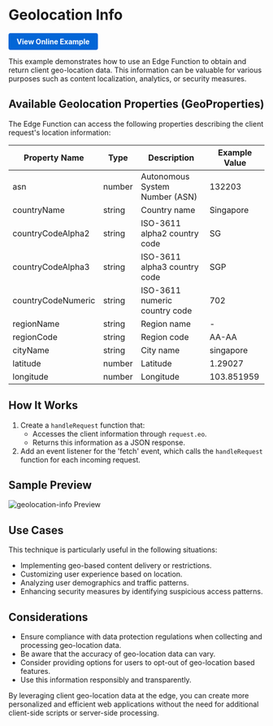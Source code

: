 # Geolocation Info

<a href="https://edgeone.ai/developer/examples/hub-obtainingclientipaddress" style="display: inline-block; background-color: #0366d6; color: white; padding: 8px 16px; text-decoration: none; border-radius: 4px; font-weight: bold;">View Online Example</a>

This example demonstrates how to use an Edge Function to obtain and return client geo-location data. This information can be valuable for various purposes such as content localization, analytics, or security measures.

## Available Geolocation Properties (GeoProperties)

The Edge Function can access the following properties describing the client request's location information:

| Property Name | Type | Description | Example Value |
|---------------|------|-------------|---------------|
| asn | number | Autonomous System Number (ASN) | 132203 |
| countryName | string | Country name | Singapore |
| countryCodeAlpha2 | string | ISO-3611 alpha2 country code | SG |
| countryCodeAlpha3 | string | ISO-3611 alpha3 country code | SGP |
| countryCodeNumeric | string | ISO-3611 numeric country code | 702 |
| regionName | string | Region name | - |
| regionCode | string | Region code | AA-AA |
| cityName | string | City name | singapore |
| latitude | number | Latitude | 1.29027 |
| longitude | number | Longitude | 103.851959 |

## How It Works

1. Create a `handleRequest` function that:
   - Accesses the client information through `request.eo`.
   - Returns this information as a JSON response.
2. Add an event listener for the 'fetch' event, which calls the `handleRequest` function for each incoming request.

## Sample Preview

![geolocation-info Preview](../readme-images/geolocation-info.avif)

## Use Cases

This technique is particularly useful in the following situations:

- Implementing geo-based content delivery or restrictions.
- Customizing user experience based on location.
- Analyzing user demographics and traffic patterns.
- Enhancing security measures by identifying suspicious access patterns.

## Considerations

- Ensure compliance with data protection regulations when collecting and processing geo-location data.
- Be aware that the accuracy of geo-location data can vary.
- Consider providing options for users to opt-out of geo-location based features.
- Use this information responsibly and transparently.

By leveraging client geo-location data at the edge, you can create more personalized and efficient web applications without the need for additional client-side scripts or server-side processing.